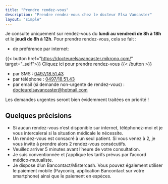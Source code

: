 ```yaml
---
title: "Prendre rendez-vous"
description: "Prendre rendez-vous chez le docteur Elsa Vancaster"
layout: "simple"
---
```


Je consulte uniquement sur rendez-vous du **lundi au vendredi de 8h à 18h** et le **jeudi de 8h à 12h**. Pour prendre rendez-vous, cela se fait :

- de préférence par internet:

{{< button href="https://docteurelsavancaster.mikrono.com/" target="_self">}}
Cliquez ici pour prendre rendez-vous
{{< /button >}}
<br>

- par SMS : [0497/18.51.43](sms:+32497185143)
- par téléphone : [0497/18.51.43](tel:+32497185143)
- par email (si demande non-urgente de rendez-vous) : [docteurelsavancaster@hotmail.com](mailto:docteurelsavancaster@hotmail.com)

Les demandes urgentes seront bien évidemment traitées en priorité !

## Quelques précisions

- Si aucun rendez-vous n’est disponible sur internet, téléphonez-moi et je vous intercalerai si la situation médicale le nécessite.
- Un rendez-vous est consacré à un seul patient. Si vous venez à 2, je vous invite à prendre alors 2 rendez-vous consécutifs.
- Veuillez arriver 5 minutes avant l’heure de votre consultation.
- Je suis conventionnée et j’applique les tarifs prévus par l’accord médico-mutualiste.
- Je dispose d’un Bancontact/Mistercash. Vous pouvez également utiliser le paiement mobile (Payconiq, application Bancontact sur votre smartphone) ainsi que le paiement en espèces.